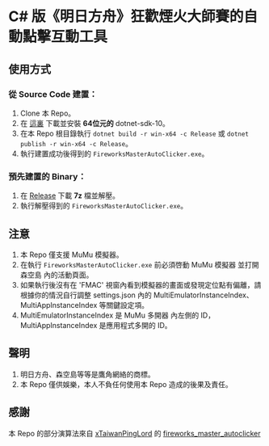 # C# 版《明日方舟》狂歡煙火大師賽的自動點擊互動工具
## 使用方式
### 從 Source Code 建置：
1. Clone 本 Repo。
2. 在 [這裏](https://github.com/dotnet/installer#table) 下載並安裝 **64位元的** dotnet-sdk-10。
3. 在本 Repo 根目錄執行 `dotnet build -r win-x64 -c Release` 或 `dotnet publish -r win-x64 -c Release`。
4. 執行建置成功後得到的 `FireworksMasterAutoClicker.exe`。

### 預先建置的 Binary：
1. 在 [Release](https://github.com/ksharperd/FireworksMaster.AutoClicker/releases) 下載 **7z** 檔並解壓。
2. 執行解壓得到的 `FireworksMasterAutoClicker.exe`。

## 注意
1. 本 Repo 僅支援 MuMu 模擬器。
2. 在執行 `FireworksMasterAutoClicker.exe` 前必須啓動 MuMu 模擬器 並打開 森空島 內的活動頁面。
3. 如果執行後沒有在 'FMAC' 視窗內看到模擬器的畫面或發現定位點有偏離，請根據你的情況自行調整 settings.json 內的 MultiEmulatorInstanceIndex、MultiAppInstanceIndex 等關鍵設定項。
4. MultiEmulatorInstanceIndex 是 MuMu 多開器 內左側的 ID，MultiAppInstanceIndex 是應用程式多開的 ID。

## 聲明
1. 明日方舟、森空島等等是鷹角網絡的商標。
2. 本 Repo 僅供娛樂，本人不負任何使用本 Repo 造成的後果及責任。

## 感謝
本 Repo 的部分演算法來自 [xTaiwanPingLord](https://github.com/xTaiwanPingLord) 的 [fireworks_master_autoclicker](https://github.com/xTaiwanPingLord/fireworks_master_autoclicker)